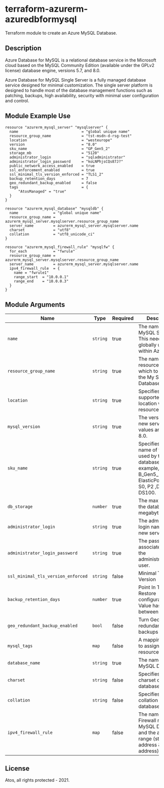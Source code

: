 # terraform-azurerm-azuredbformysql
Terraform module to create an Azure MySQL Database.

## Description
Azure Database for MySQL is a relational database service in the Microsoft cloud based on the MySQL Community Edition (available under the GPLv2 license) database engine, versions 5.7, and 8.0.

Azure Database for MySQL Single Server is a fully managed database service designed for minimal customization. The single server platform is designed to handle most of the database management functions such as patching, backups, high availability, security with minimal user configuration and control.

## Module Example Use
```hcl
resource "azurerm_mysql_server" "mysqlserver" {
  name                             = "global unique name"
  resource_group_name              = "tst-msdn-d-rsg-test"
  location                         = "westeurope"
  version                          = "8.0"
  sku_name                         = "GP_Gen5_2"
  storage_mb                       = "5120"
  administrator_login              = "sqladministrator"
  administrator_login_password     = "koLNPhjsCQs87J?"
  public_network_access_enabled    = true
  ssl_enforcement_enabled          = true
  ssl_minimal_tls_version_enforced = "TLS1_2"
  backup_retention_days            = 7
  geo_redundant_backup_enabled     = false
  tags                             = {
      "AtosManaged" = "true"
  }
}

resource "azurerm_mysql_database" "mysqldb" {
  name                = "global unique name"
  resource_group_name = azurerm_mysql_server.mysqlserver.resource_group_name
  server_name         = azurerm_mysql_server.mysqlserver.name
  charset             = "utf8"
  collation           = "utf8_unicode_ci"
}

resource "azurerm_mysql_firewall_rule" "mysqlfw" {
  for_each            = "fwrule"
  resource_group_name = azurerm_mysql_server.mysqlserver.resource_group_name
  server_name         = azurerm_mysql_server.mysqlserver.name
  ipv4_firewall_rule  = {
    name = "fwrule1"
    range_start  = "10.0.0.1"
    range_end    = "10.0.0.3"
  }
}

```

## Module Arguments

| Name                       | Type     | Required | Description                                                             |
| -------------------------- | -------- | -------- | ----------------------------------------------------------------------- |
| `name `         | `string` | true     | The name of the MySQL Server. This needs to be globally unique within Azure.                             |
| `resource_group_name`      | `string` | true     | The name of the resource group in which to create the My SQL Database. |
| `location`                 | `string` | true     | Specifies the supported Azure location where the resource exists.       |
| `mysql_version`      | `string`    | true     | The version for the new server. Valid values are: 5.7 and 8.0.                    |
| `sku_name`      | `string`    | true     | Specifies the name of the SKU used by the database. For example, B_Gen5_2, ElasticPool, Basic, S0, P2 ,DW100c, DS100.                    |
| `db_storage`      | `number`    | true     | The max size of the database in megabytes.                                |
| `administrator_login` | `string` | true | The administrator login name for the new server.|
| `administrator_login_password` | `string` | true | The password associated with the administrator_login user.|
| `ssl_minimal_tls_version_enforced` | `string` | false | Minimal TLS Version|
| `backup_retention_days` | `number` | true | Point In Time Restore configuration. Value has to be between 7 and 35.|
| `geo_redundant_backup_enabled` | `bool` | false | Turn Geo-redundant server backups on/off |
| `mysql_tags`                     | `map`    | false    | A mapping of tags to assign to the resource.                            |
| `database_name`              | `string`    | true     | The name of the MySQL Database.                                   |
| `charset`                | `string`   | false    | Specifies the charset of the database                          |
| `collation` | `string` | false    | Specifies the collation of the database                       |
| `ipv4_firewall_rule`               | `map` | false    | The name of the Firewall rule for MySQL Database and the address range (start ip address & end ip address).  |

## License
Atos, all rights protected - 2021.